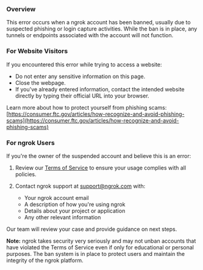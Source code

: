 ### Overview

This error occurs when a ngrok account has been banned, usually due to suspected phishing or login capture activities. While the ban is in place, any tunnels or endpoints associated with the account will not function.

### For Website Visitors

If you encountered this error while trying to access a website:

- Do not enter any sensitive information on this page.
- Close the webpage.
- If you've already entered information, contact the intended website directly by typing their official URL into your browser.

Learn more about how to protect yourself from phishing scams: [https://consumer.ftc.gov/articles/how-recognize-and-avoid-phishing-scams](https://consumer.ftc.gov/articles/how-recognize-and-avoid-phishing-scams)

### For ngrok Users

If you're the owner of the suspended account and believe this is an error:

1. Review our [Terms of Service](https://ngrok.com/tos) to ensure your usage complies with all policies.
2. Contact ngrok support at [support@ngrok.com](mailto:support@ngrok.com) with:

   - Your ngrok account email
   - A description of how you're using ngrok
   - Details about your project or application
   - Any other relevant information

Our team will review your case and provide guidance on next steps.

**Note:** ngrok takes security very seriously and may not unban accounts that have violated the Terms of Service even if only for educational or personal purposes. The ban system is in place to protect users and maintain the integrity of the ngrok platform.
